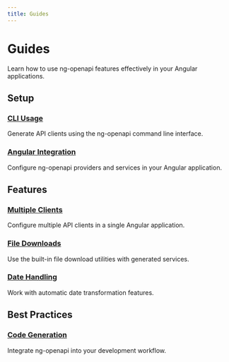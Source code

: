 ```yaml
---
title: Guides
---
```


# Guides

Learn how to use ng-openapi features effectively in your Angular applications.

## Setup

### [CLI Usage](./cli-usage.md)

Generate API clients using the ng-openapi command line interface.

### [Angular Integration](./angular-integration.md)

Configure ng-openapi providers and services in your Angular application.

## Features

### [Multiple Clients](./multiple-clients.md)

Configure multiple API clients in a single Angular application.

### [File Downloads](./file-download.md)

Use the built-in file download utilities with generated services.

### [Date Handling](./date-handling.md)

Work with automatic date transformation features.

## Best Practices

### [Code Generation](./generated-code.md)

Integrate ng-openapi into your development workflow.
